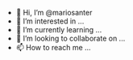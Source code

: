 - 👋 Hi, I’m @mariosanter
- 👀 I’m interested in ...
- 🌱 I’m currently learning ...
- 💞️ I’m looking to collaborate on ...
- 📫 How to reach me ...

<!---
mariosanter/mariosanter is a ✨ special ✨ repository because its `README.md` (this file) appears on your GitHub profile.
You can click the Preview link to take a look at your changes.
--->
